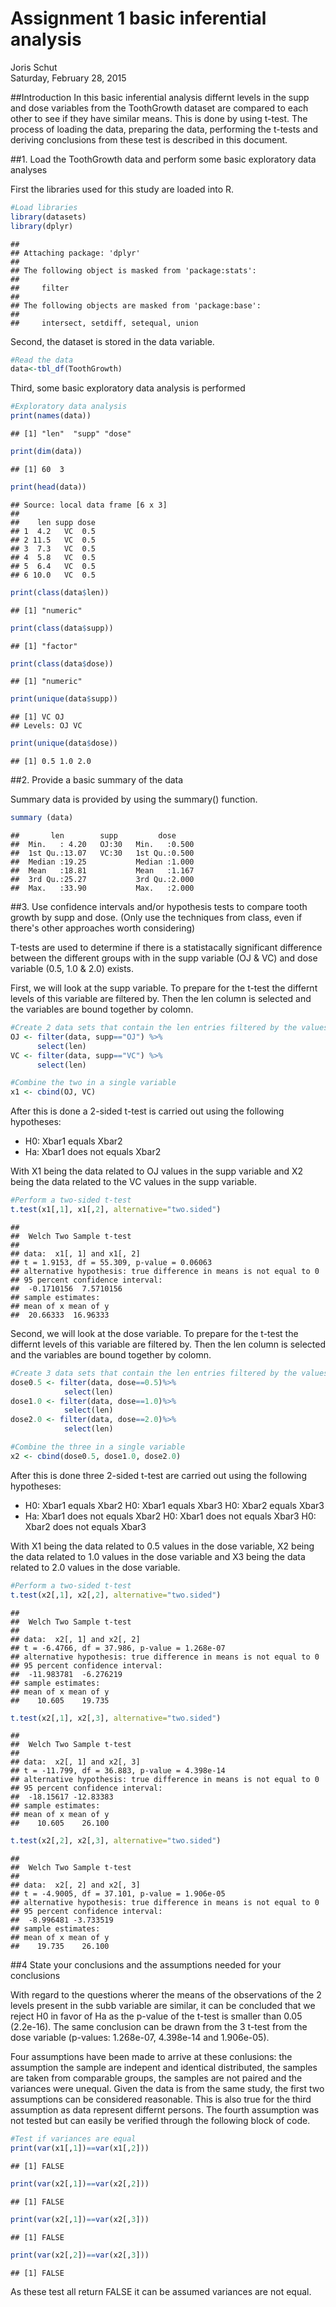 # Assignment 1 basic inferential analysis
Joris Schut  
Saturday, February 28, 2015  

##Introduction
In this basic inferential analysis differnt levels in the supp and dose variables from the ToothGrowth dataset are compared to each other to see if they have similar means. This is done by using t-test. The process of loading the data, preparing the data, performing the t-tests and deriving conclusions from these test is described in this document.

##1. Load the ToothGrowth data and perform some basic exploratory data analyses

First the libraries used for this study are loaded into R.

```r
#Load libraries
library(datasets)
library(dplyr)
```

```
## 
## Attaching package: 'dplyr'
## 
## The following object is masked from 'package:stats':
## 
##     filter
## 
## The following objects are masked from 'package:base':
## 
##     intersect, setdiff, setequal, union
```

Second, the dataset is stored in the data variable.

```r
#Read the data
data<-tbl_df(ToothGrowth)
```

Third, some basic exploratory data analysis is performed

```r
#Exploratory data analysis
print(names(data))
```

```
## [1] "len"  "supp" "dose"
```

```r
print(dim(data))
```

```
## [1] 60  3
```

```r
print(head(data))
```

```
## Source: local data frame [6 x 3]
## 
##    len supp dose
## 1  4.2   VC  0.5
## 2 11.5   VC  0.5
## 3  7.3   VC  0.5
## 4  5.8   VC  0.5
## 5  6.4   VC  0.5
## 6 10.0   VC  0.5
```

```r
print(class(data$len))
```

```
## [1] "numeric"
```

```r
print(class(data$supp))
```

```
## [1] "factor"
```

```r
print(class(data$dose))
```

```
## [1] "numeric"
```

```r
print(unique(data$supp))
```

```
## [1] VC OJ
## Levels: OJ VC
```

```r
print(unique(data$dose))
```

```
## [1] 0.5 1.0 2.0
```

##2. Provide a basic summary of the data

Summary data is provided by using the summary() function.

```r
summary (data)
```

```
##       len        supp         dose      
##  Min.   : 4.20   OJ:30   Min.   :0.500  
##  1st Qu.:13.07   VC:30   1st Qu.:0.500  
##  Median :19.25           Median :1.000  
##  Mean   :18.81           Mean   :1.167  
##  3rd Qu.:25.27           3rd Qu.:2.000  
##  Max.   :33.90           Max.   :2.000
```

##3. Use confidence intervals and/or hypothesis tests to compare tooth growth by supp and dose. (Only use the techniques from class, even if there's other approaches worth considering)

T-tests are used to determine if there is a statistacally significant difference between the different groups with in the supp variable (OJ & VC) and dose variable (0.5, 1.0 & 2.0) exists.

First, we will look at the supp variable. To prepare for the t-test the differnt levels of this variable are filtered by. Then the len column is selected and the variables are bound together by colomn.

```r
#Create 2 data sets that contain the len entries filtered by the values of the sub variable
OJ <- filter(data, supp=="OJ") %>%
      select(len)
VC <- filter(data, supp=="VC") %>%
      select(len)

#Combine the two in a single variable
x1 <- cbind(OJ, VC)
```

After this is done a 2-sided t-test is carried out using the following hypotheses:
- H0: Xbar1 equals Xbar2
- Ha: Xbar1 does not equals Xbar2

With X1 being the data related to OJ values in the supp variable and X2 being the data related to the VC values in the supp variable.


```r
#Perform a two-sided t-test
t.test(x1[,1], x1[,2], alternative="two.sided")
```

```
## 
## 	Welch Two Sample t-test
## 
## data:  x1[, 1] and x1[, 2]
## t = 1.9153, df = 55.309, p-value = 0.06063
## alternative hypothesis: true difference in means is not equal to 0
## 95 percent confidence interval:
##  -0.1710156  7.5710156
## sample estimates:
## mean of x mean of y 
##  20.66333  16.96333
```

Second, we will look at the dose variable. To prepare for the t-test the differnt levels of this variable are filtered by. Then the len column is selected and the variables are bound together by colomn.


```r
#Create 3 data sets that contain the len entries filtered by the values of the dose variable
dose0.5 <- filter(data, dose==0.5)%>%
            select(len)
dose1.0 <- filter(data, dose==1.0)%>%
            select(len)
dose2.0 <- filter(data, dose==2.0)%>%
            select(len)

#Combine the three in a single variable
x2 <- cbind(dose0.5, dose1.0, dose2.0)
```

After this is done three 2-sided t-test are carried out using the following hypotheses:
- H0: Xbar1 equals Xbar2
  H0: Xbar1 equals Xbar3
  H0: Xbar2 equals Xbar3
- Ha: Xbar1 does not equals Xbar2
  H0: Xbar1 does not equals Xbar3
  H0: Xbar2 does not equals Xbar3

With X1 being the data related to 0.5 values in the dose variable, X2 being the data related to 1.0 values in the dose variable and X3 being the data related to 2.0 values in the dose variable.


```r
#Perform a two-sided t-test
t.test(x2[,1], x2[,2], alternative="two.sided")
```

```
## 
## 	Welch Two Sample t-test
## 
## data:  x2[, 1] and x2[, 2]
## t = -6.4766, df = 37.986, p-value = 1.268e-07
## alternative hypothesis: true difference in means is not equal to 0
## 95 percent confidence interval:
##  -11.983781  -6.276219
## sample estimates:
## mean of x mean of y 
##    10.605    19.735
```

```r
t.test(x2[,1], x2[,3], alternative="two.sided")
```

```
## 
## 	Welch Two Sample t-test
## 
## data:  x2[, 1] and x2[, 3]
## t = -11.799, df = 36.883, p-value = 4.398e-14
## alternative hypothesis: true difference in means is not equal to 0
## 95 percent confidence interval:
##  -18.15617 -12.83383
## sample estimates:
## mean of x mean of y 
##    10.605    26.100
```

```r
t.test(x2[,2], x2[,3], alternative="two.sided")
```

```
## 
## 	Welch Two Sample t-test
## 
## data:  x2[, 2] and x2[, 3]
## t = -4.9005, df = 37.101, p-value = 1.906e-05
## alternative hypothesis: true difference in means is not equal to 0
## 95 percent confidence interval:
##  -8.996481 -3.733519
## sample estimates:
## mean of x mean of y 
##    19.735    26.100
```

##4 State your conclusions and the assumptions needed for your conclusions

With regard to the questions wherer the means of the observations of the 2 levels present in the subb variable are similar, it can be concluded that we reject H0 in favor of Ha as the p-value of the t-test is smaller than 0.05 (2.2e-16). The same conclusion can be drawn from the 3 t-test from the dose variable (p-values: 1.268e-07, 4.398e-14 and 1.906e-05).

Four assumptions have been made to arrive at these conlusions: the assumption the sample are indepent and identical distributed, the samples are taken from comparable groups, the samples are not paired and the variances were unequal. Given the data is from the same study, the first two assumptions can be considered reasonable. This is also true for the third assumption as data represent differnt persons. The fourth assumption was not tested but can easily be verified through the following block of code.


```r
#Test if variances are equal
print(var(x1[,1])==var(x1[,2]))
```

```
## [1] FALSE
```

```r
print(var(x2[,1])==var(x2[,2]))
```

```
## [1] FALSE
```

```r
print(var(x2[,1])==var(x2[,3]))
```

```
## [1] FALSE
```

```r
print(var(x2[,2])==var(x2[,3]))
```

```
## [1] FALSE
```

As these test all return FALSE it can be assumed variances are not equal.

